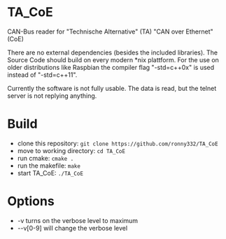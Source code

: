 # TA_CoE
CAN-Bus reader for "Technische Alternative" (TA) "CAN over Ethernet" (CoE)

There are no external dependencies (besides the included libraries). The Source Code should build on every modern *nix plattform.
For the use on older distributions like Raspbian the compiler flag "-std=c++0x" is used instead of "-std=c++11".

Currently the software is not fully usable. The data is read, but the telnet server is not replying anything.

# Build
* clone this repository: `git clone https://github.com/ronny332/TA_CoE`
* move to working directory: `cd TA_CoE`
* run cmake: `cmake .`
* run the makefile: `make`
* start TA_CoE: `./TA_CoE`

# Options
* -v turns on the verbose level to maximum
* --v[0-9] will change the verbose level 